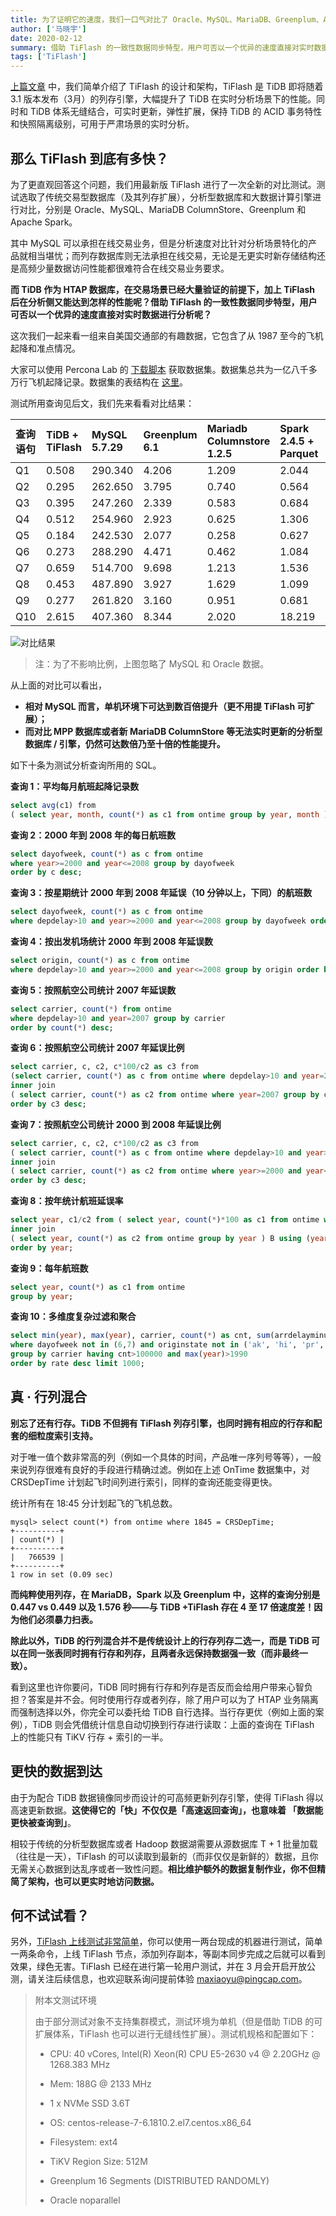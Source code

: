 ```yaml
---  
title: 为了证明它的速度，我们一口气对比了 Oracle、MySQL、MariaDB、Greenplum、Apache Spark
author: ['马晓宇']
date: 2020-02-12
summary: 借助 TiFlash 的一致性数据同步特型，用户可否以一个优异的速度直接对实时数据进行分析呢？
tags: ['TiFlash']
---  
```


[上篇文章](https://pingcap.com/blog-cn/10x-improving-analytical-processing-ability-of-tidb-with-tiflash/) 中，我们简单介绍了 TiFlash 的设计和架构，TiFlash 是 TiDB 即将随着 3.1 版本发布（3月）的列存引擎，大幅提升了 TiDB 在实时分析场景下的性能。同时和 TiDB 体系无缝结合，可实时更新，弹性扩展，保持 TiDB 的 ACID 事务特性和快照隔离级别，可用于严肃场景的实时分析。

## 那么 TiFlash 到底有多快？

为了更直观回答这个问题，我们用最新版 TiFlash 进行了一次全新的对比测试。测试选取了传统交易型数据库（及其列存扩展），分析型数据库和大数据计算引擎进行对比，分别是 Oracle、MySQL、MariaDB ColumnStore、Greenplum 和 Apache Spark。

其中 MySQL 可以承担在线交易业务，但是分析速度对比针对分析场景特化的产品就相当堪忧；而列存数据库则无法承担在线交易，无论是无更实时新存储结构还是高频少量数据访问性能都很难符合在线交易业务要求。

**而 TiDB 作为 HTAP 数据库，在交易场景已经大量验证的前提下，加上 TiFlash 后在分析侧又能达到怎样的性能呢？借助 TiFlash 的一致性数据同步特型，用户可否以一个优异的速度直接对实时数据进行分析呢？**

这次我们一起来看一组来自美国交通部的有趣数据，它包含了从 1987 至今的飞机起降和准点情况。

大家可以使用 Percona Lab 的 [下载脚本](https://github.com/Percona-Lab/ontime-airline-performance/blob/master/download.sh) 获取数据集。数据集总共为一亿八千多万行飞机起降记录。数据集的表结构在 [这里](https://gist.github.com/ilovesoup/1806fd87a8aed66bb058ff64b5286194)。

测试所用查询见后文，我们先来看看对比结果：

| 查询语句 | TiDB + TiFlash | MySQL 5.7.29 | Greenplum 6.1 | Mariadb Columnstore 1.2.5 | Spark 2.4.5 + Parquet | Oracle 12.2.0.1 | 
|:------|:------|:------|:------|:------|:------|:------|
| Q1 | 0.508 | 290.340 | 4.206 | 1.209 | 2.044 | 88.53 |
| Q2 | 0.295 | 262.650 | 3.795 | 0.740 | 0.564 | 76.05 |
| Q3 | 0.395 | 247.260 | 2.339 | 0.583 | 0.684 | 74.76 | 
| Q4 | 0.512 | 254.960 | 2.923 | 0.625 | 1.306 | 74.75 |
| Q5 | 0.184 | 242.530 | 2.077 | 0.258 | 0.627 | 67.44 |
| Q6 | 0.273 | 288.290 | 4.471 | 0.462 | 1.084 | 134.08 |
| Q7 | 0.659 | 514.700 | 9.698 | 1.213 | 1.536 | 147.06 |
| Q8 | 0.453 | 487.890 | 3.927 | 1.629 | 1.099 | 165.35 |
| Q9 | 0.277 | 261.820 | 3.160 | 0.951 | 0.681 | 76.5 |
| Q10 | 2.615 | 407.360 | 8.344 | 2.020 | 18.219 | 127.29 |

![对比结果](https://download.pingcap.com/images/blog/tidb-and-tiflash-vs-mysql-mariadb-greenplum-apache-spark/1-对比结果.png)

>注：为了不影响比例，上图忽略了 MySQL 和 Oracle 数据。

从上面的对比可以看出，

* **相对 MySQL 而言，单机环境下可达到数百倍提升（更不用提 TiFlash 可扩展）；**
* **而对比 MPP 数据库或者新 MariaDB ColumnStore 等无法实时更新的分析型数据库 / 引擎，仍然可达数倍乃至十倍的性能提升。**

如下十条为测试分析查询所用的 SQL。

**查询 1：平均每月航班起降记录数**

```sql
select avg(c1) from 
( select year, month, count(*) as c1 from ontime group by year, month ) A;
```

**查询 2：2000 年到 2008 年的每日航班数**

```sql
select dayofweek, count(*) as c from ontime 
where year>=2000 and year<=2008 group by dayofweek 
order by c desc;
```

**查询 3：按星期统计 2000 年到 2008 年延误（10 分钟以上，下同）的航班数**

```sql
select dayofweek, count(*) as c from ontime 
where depdelay>10 and year>=2000 and year<=2008 group by dayofweek order by c desc;
```

**查询 4：按出发机场统计 2000 年到 2008 年延误数**

```sql
select origin, count(*) as c from ontime 
where depdelay>10 and year>=2000 and year<=2008 group by origin order by c desc limit 10;
```

**查询 5：按照航空公司统计 2007 年延误数**

```sql
select carrier, count(*) from ontime 
where depdelay>10 and year=2007 group by carrier 
order by count(*) desc;
```

**查询 6：按照航空公司统计 2007 年延误比例**

```sql
select carrier, c, c2, c*100/c2 as c3 from 
(select carrier, count(*) as c from ontime where depdelay>10 and year=2007 group by carrier ) A 
inner join 
( select carrier, count(*) as c2 from ontime where year=2007 group by carrier ) B using (carrier) 
order by c3 desc;
```

**查询 7：按照航空公司统计 2000 到 2008 年延误比例**

```sql
select carrier, c, c2, c*100/c2 as c3 from 
( select carrier, count(*) as c from ontime where depdelay>10 and year>=2000 and year<=2008 group by carrier ) A 
inner join 
( select carrier, count(*) as c2 from ontime where year>=2000 and year<=2008 group by carrier ) B using (carrier) 
order by c3 desc;
```

**查询 8：按年统计航班延误率**

```sql
select year, c1/c2 from ( select year, count(*)*100 as c1 from ontime where depdelay>10 group by year ) A 
inner join 
( select year, count(*) as c2 from ontime group by year ) B using (year) 
order by year;
```

**查询 9：每年航班数**

```sql
select year, count(*) as c1 from ontime 
group by year;
```

**查询 10：多维度复杂过滤和聚合**

```sql
select min(year), max(year), carrier, count(*) as cnt, sum(arrdelayminutes>30) as flights_delayed, round(sum(arrdelayminutes>30)/count(*),2) as rate from ontime 
where dayofweek not in (6,7) and originstate not in ('ak', 'hi', 'pr', 'vi') and deststate not in ('ak', 'hi', 'pr', 'vi') and flightdate < '2010-01-01' 
group by carrier having cnt>100000 and max(year)>1990 
order by rate desc limit 1000;
```

## 真 · 行列混合

**别忘了还有行存。TiDB 不但拥有 TiFlash 列存引擎，也同时拥有相应的行存和配套的细粒度索引支持。**

对于唯一值个数非常高的列（例如一个具体的时间，产品唯一序列号等等），一般来说列存很难有良好的手段进行精确过滤。例如在上述 OnTime 数据集中，对 CRSDepTime 计划起飞时间列进行索引，同样的查询还能变得更快。

统计所有在 18:45 分计划起飞的飞机总数。

```
mysql> select count(*) from ontime where 1845 = CRSDepTime;
+----------+
| count(*) |
+----------+
|   766539 |
+----------+
1 row in set (0.09 sec)
```

**而纯粹使用列存，在 MariaDB，Spark 以及 Greenplum 中，这样的查询分别是 0.447 vs 0.449 以及 1.576 秒——与 TiDB +TiFlash 存在 4 至 17 倍速度差！因为他们必须暴力扫表。**

**除此以外，TiDB 的行列混合并不是传统设计上的行存列存二选一，而是 TiDB 可以在同一张表同时拥有行存和列存，且两者永远保持数据强一致（而非最终一致）。**

看到这里也许你要问，TiDB 同时拥有行存和列存是否反而会给用户带来心智负担？答案是并不会。何时使用行存或者列存，除了用户可以为了 HTAP 业务隔离而强制选择以外，你完全可以委托给 TiDB 自行选择。当行存更优（例如上面的案例），TiDB 则会凭借统计信息自动切换到行存进行读取：上面的查询在 TiFlash 上的性能只有 TiKV 行存 + 索引的一半。

## 更快的数据到达

由于为配合 TiDB 数据镜像同步而设计的可高频更新列存引擎，使得 TiFlash 得以高速更新数据。**这使得它的「快」不仅仅是「高速返回查询」，也意味着 「数据能更快被查询到」**。

相较于传统的分析型数据库或者 Hadoop 数据湖需要从源数据库 T + 1 批量加载（往往是一天），TiFlash 的可以读取到最新的（而非仅仅是新鲜的）数据，且你无需关心数据到达乱序或者一致性问题。**相比维护额外的数据复制作业，你不但精简了架构，也可以更实时地访问数据。**

## 何不试试看？

另外，[TiFlash 上线测试非常简单](https://pingcap.com/blog-cn/10x-improving-analytical-processing-ability-of-tidb-with-tiflash/)，你可以使用一两台现成的机器进行测试，简单一两条命令，上线 TiFlash 节点，添加列存副本，等副本同步完成之后就可以看到效果，绿色无害。TiFlash 已经在进行第一轮用户测试，并在 3 月会开启开放公测，请关注后续信息，也欢迎联系询问提前体验 [maxiaoyu@pingcap.com](mailto:maxiaoyu@pingcap.com)。

>附本文测试环境
>
>由于部分测试对象不支持集群模式，测试环境为单机（但是借助 TiDB 的可扩展体系，TiFlash 也可以进行无缝线性扩展）。测试机规格和配置如下：
>
>* CPU: 40 vCores, Intel(R) Xeon(R) CPU E5-2630 v4 @ 2.20GHz @ 1268.383 MHz
>
>* Mem: 188G @ 2133 MHz
>
>* 1 x NVMe SSD 3.6T 
>
>* OS: centos-release-7-6.1810.2.el7.centos.x86_64
>
>* Filesystem: ext4
>
>* TiKV Region Size: 512M
>
>* Greenplum 16 Segments (DISTRIBUTED RANDOMLY)
>
>* Oracle noparallel

